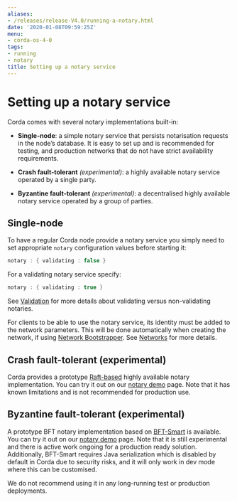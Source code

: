 ```yaml
---
aliases:
- /releases/release-V4.0/running-a-notary.html
date: '2020-01-08T09:59:25Z'
menu:
- corda-os-4-0
tags:
- running
- notary
title: Setting up a notary service
---
```



# Setting up a notary service

Corda comes with several notary implementations built-in:


* **Single-node**: a simple notary service that persists notarisation requests in the node’s database. It is easy to set up
                    and is recommended for testing, and production networks that do not have strict availability requirements.


* **Crash fault-tolerant** *(experimental)*: a highly available notary service operated by a single party.


* **Byzantine fault-tolerant** *(experimental)*: a decentralised highly available notary service operated by a group of parties.



## Single-node

To have a regular Corda node provide a notary service you simply need to set appropriate `notary` configuration values
                before starting it:

```kotlin
notary : { validating : false }
```
For a validating notary service specify:

```kotlin
notary : { validating : true }
```
See [Validation](key-concepts-notaries.md#key-concepts-notaries-validation) for more details about validating versus non-validating notaries.

For clients to be able to use the notary service, its identity must be added to the network parameters. This will be
                done automatically when creating the network, if using [Network Bootstrapper](network-bootstrapper.md). See [Networks](corda-networks-index.md)
                for more details.


## Crash fault-tolerant (experimental)

Corda provides a prototype [Raft-based](http://atomix.io/) highly available notary implementation. You can try it out on our
                [notary demo](https://github.com/corda/corda/tree/release-V3.1/samples/notary-demo) page. Note that it has known limitations
                and is not recommended for production use.


## Byzantine fault-tolerant (experimental)

A prototype BFT notary implementation based on [BFT-Smart](https://github.com/bft-smart/library) is available. You can
                try it out on our [notary demo](https://github.com/corda/corda/tree/release-V3.1/samples/notary-demo) page. Note that it
                is still experimental and there is active work ongoing for a production ready solution. Additionally, BFT-Smart requires Java
                serialization which is disabled by default in Corda due to security risks, and it will only work in dev mode where this can
                be customised.

We do not recommend using it in any long-running test or production deployments.


